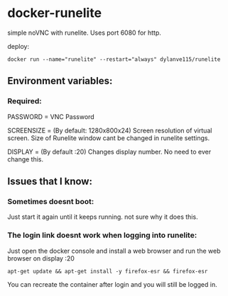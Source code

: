 # docker-runelite

simple noVNC with runelite. Uses port 6080 for http.

deploy:
```
docker run --name="runelite" --restart="always" dylanve115/runelite
```
## Environment variables:
### Required:
PASSWORD = VNC Password

SCREENSIZE = (By default: 1280x800x24) Screen resolution of virtual screen.
Size of Runelite window cant be changed in runelite settings.

DISPLAY = (By default :20) Changes display number. No need to ever change this.

## Issues that I know:
### Sometimes doesnt boot:

Just start it again until it keeps running. not sure why it does this.

### The login link doesnt work when logging into runelite: 

Just open the docker console and install a web browser and run the web browser on display :20
```
apt-get update && apt-get install -y firefox-esr && firefox-esr
```
You can recreate the container after login and you will still be logged in.
